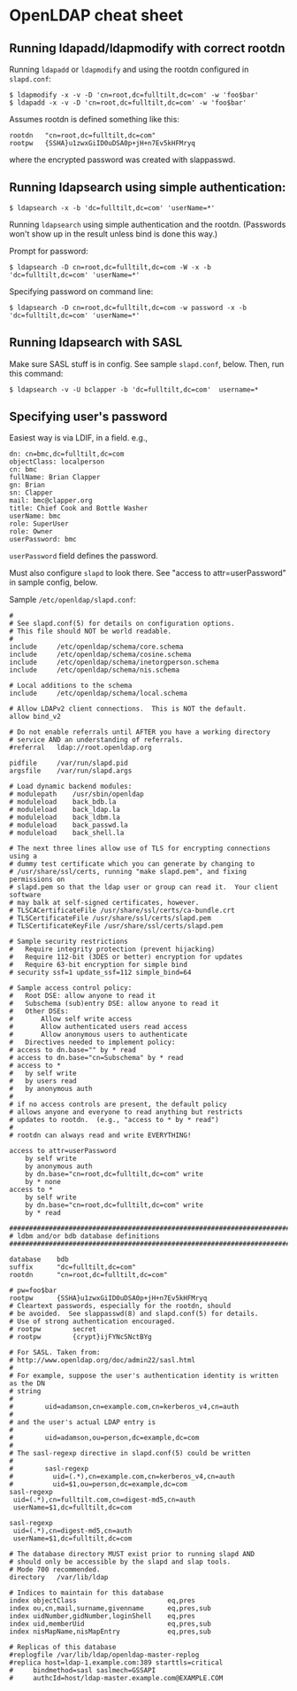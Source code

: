 # OpenLDAP cheat sheet

## Running ldapadd/ldapmodify with correct rootdn

Running `ldapadd` or `ldapmodify` and using the rootdn configured in
`slapd.conf`:

    $ ldapmodify -x -v -D 'cn=root,dc=fulltilt,dc=com' -w 'foo$bar'
    $ ldapadd -x -v -D 'cn=root,dc=fulltilt,dc=com' -w 'foo$bar'

Assumes rootdn is defined something like this:

    rootdn   "cn=root,dc=fulltilt,dc=com"
    rootpw   {SSHA}u1zwxGiID0uDSA0p+jH+n7Ev5kHFMryq

where the encrypted password was created with slappasswd.

## Running ldapsearch using simple authentication:

    $ ldapsearch -x -b 'dc=fulltilt,dc=com' 'userName=*'

Running `ldapsearch` using simple authentication and the rootdn. (Passwords
won't show up in the result unless bind is done this way.)

Prompt for password:

    $ ldapsearch -D cn=root,dc=fulltilt,dc=com -W -x -b 'dc=fulltilt,dc=com' 'userName=*'

Specifying password on command line:

    $ ldapsearch -D cn=root,dc=fulltilt,dc=com -w password -x -b 'dc=fulltilt,dc=com' 'userName=*'

## Running ldapsearch with SASL

Make sure SASL stuff is in config. See sample `slapd.conf`, below. Then,
run this command:

    $ ldapsearch -v -U bclapper -b 'dc=fulltilt,dc=com'  username=*

## Specifying user's password

Easiest way is via LDIF, in a field. e.g.,

    dn: cn=bmc,dc=fulltilt,dc=com
    objectClass: localperson
    cn: bmc
    fullName: Brian Clapper
    gn: Brian
    sn: Clapper
    mail: bmc@clapper.org
    title: Chief Cook and Bottle Washer
    userName: bmc
    role: SuperUser
    role: Owner
    userPassword: bmc

`userPassword` field defines the password.

Must also configure `slapd` to look there. See "access to attr=userPassword"
in sample config, below.

Sample `/etc/openldap/slapd.conf`:

    #
    # See slapd.conf(5) for details on configuration options.
    # This file should NOT be world readable.
    #
    include		/etc/openldap/schema/core.schema
    include		/etc/openldap/schema/cosine.schema
    include		/etc/openldap/schema/inetorgperson.schema
    include		/etc/openldap/schema/nis.schema
    
    # Local additions to the schema
    include		/etc/openldap/schema/local.schema
    
    # Allow LDAPv2 client connections.  This is NOT the default.
    allow bind_v2
    
    # Do not enable referrals until AFTER you have a working directory
    # service AND an understanding of referrals.
    #referral	ldap://root.openldap.org
    
    pidfile		/var/run/slapd.pid
    argsfile	/var/run/slapd.args
    
    # Load dynamic backend modules:
    # modulepath	/usr/sbin/openldap
    # moduleload	back_bdb.la
    # moduleload	back_ldap.la
    # moduleload	back_ldbm.la
    # moduleload	back_passwd.la
    # moduleload	back_shell.la
    
    # The next three lines allow use of TLS for encrypting connections using a
    # dummy test certificate which you can generate by changing to
    # /usr/share/ssl/certs, running "make slapd.pem", and fixing permissions on
    # slapd.pem so that the ldap user or group can read it.  Your client software
    # may balk at self-signed certificates, however.
    # TLSCACertificateFile /usr/share/ssl/certs/ca-bundle.crt
    # TLSCertificateFile /usr/share/ssl/certs/slapd.pem
    # TLSCertificateKeyFile /usr/share/ssl/certs/slapd.pem
    
    # Sample security restrictions
    #	Require integrity protection (prevent hijacking)
    #	Require 112-bit (3DES or better) encryption for updates
    #	Require 63-bit encryption for simple bind
    # security ssf=1 update_ssf=112 simple_bind=64
    
    # Sample access control policy:
    #	Root DSE: allow anyone to read it
    #	Subschema (sub)entry DSE: allow anyone to read it
    #	Other DSEs:
    #		Allow self write access
    #		Allow authenticated users read access
    #		Allow anonymous users to authenticate
    #	Directives needed to implement policy:
    # access to dn.base="" by * read
    # access to dn.base="cn=Subschema" by * read
    # access to *
    #	by self write
    #	by users read
    #	by anonymous auth
    #
    # if no access controls are present, the default policy
    # allows anyone and everyone to read anything but restricts
    # updates to rootdn.  (e.g., "access to * by * read")
    #
    # rootdn can always read and write EVERYTHING!
    
    access to attr=userPassword
    	by self write
    	by anonymous auth
    	by dn.base="cn=root,dc=fulltilt,dc=com" write
    	by * none
    access to *
    	by self write
    	by dn.base="cn=root,dc=fulltilt,dc=com" write
    	by * read
    
    #######################################################################
    # ldbm and/or bdb database definitions
    #######################################################################
    
    database	bdb
    suffix		"dc=fulltilt,dc=com"
    rootdn		"cn=root,dc=fulltilt,dc=com"
    
    # pw=foo$bar
    rootpw		{SSHA}u1zwxGiID0uDSA0p+jH+n7Ev5kHFMryq
    # Cleartext passwords, especially for the rootdn, should
    # be avoided.  See slappasswd(8) and slapd.conf(5) for details.
    # Use of strong authentication encouraged.
    # rootpw		secret
    # rootpw		{crypt}ijFYNcSNctBYg
    
    # For SASL. Taken from:
    # http://www.openldap.org/doc/admin22/sasl.html
    #
    # For example, suppose the user's authentication identity is written as the DN
    # string
    #
    #        uid=adamson,cn=example.com,cn=kerberos_v4,cn=auth
    #
    # and the user's actual LDAP entry is
    #
    #        uid=adamson,ou=person,dc=example,dc=com
    #
    # The sasl-regexp directive in slapd.conf(5) could be written
    #
    #        sasl-regexp
    #          uid=(.*),cn=example.com,cn=kerberos_v4,cn=auth
    #          uid=$1,ou=person,dc=example,dc=com
    sasl-regexp
     uid=(.*),cn=fulltilt.com,cn=digest-md5,cn=auth
     userName=$1,dc=fulltilt,dc=com
    
    sasl-regexp
     uid=(.*),cn=digest-md5,cn=auth
     userName=$1,dc=fulltilt,dc=com
    
    # The database directory MUST exist prior to running slapd AND 
    # should only be accessible by the slapd and slap tools.
    # Mode 700 recommended.
    directory	/var/lib/ldap
    
    # Indices to maintain for this database
    index objectClass                       eq,pres
    index ou,cn,mail,surname,givenname      eq,pres,sub
    index uidNumber,gidNumber,loginShell    eq,pres
    index uid,memberUid                     eq,pres,sub
    index nisMapName,nisMapEntry            eq,pres,sub
    
    # Replicas of this database
    #replogfile /var/lib/ldap/openldap-master-replog
    #replica host=ldap-1.example.com:389 starttls=critical
    #     bindmethod=sasl saslmech=GSSAPI
    #     authcId=host/ldap-master.example.com@EXAMPLE.COM
